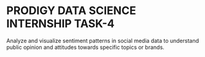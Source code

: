 # PRODIGY DATA SCIENCE INTERNSHIP TASK-4
Analyze and visualize sentiment patterns in social media data to understand public opinion and attitudes towards specific topics or brands.
